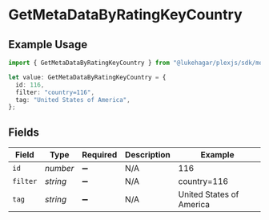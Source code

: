# GetMetaDataByRatingKeyCountry

## Example Usage

```typescript
import { GetMetaDataByRatingKeyCountry } from "@lukehagar/plexjs/sdk/models/operations";

let value: GetMetaDataByRatingKeyCountry = {
  id: 116,
  filter: "country=116",
  tag: "United States of America",
};
```

## Fields

| Field                    | Type                     | Required                 | Description              | Example                  |
| ------------------------ | ------------------------ | ------------------------ | ------------------------ | ------------------------ |
| `id`                     | *number*                 | :heavy_minus_sign:       | N/A                      | 116                      |
| `filter`                 | *string*                 | :heavy_minus_sign:       | N/A                      | country=116              |
| `tag`                    | *string*                 | :heavy_minus_sign:       | N/A                      | United States of America |